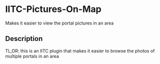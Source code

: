 # IITC-Pictures-On-Map
Makes it easier to view the portal pictures in an area

## Description
TL;DR: this is an IITC plugin that makes it easier to browse the photos of multiple portals in an area

